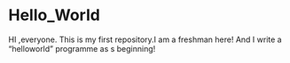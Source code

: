# Hello_World
HI ,everyone.
This is my first repository.I am a freshman here!
And I write a “helloworld” programme as s beginning!
